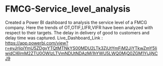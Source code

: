 # FMCG-Service_level_analysis
Created a Power BI dashboard to analysis the service level of a FMCG company. Here the trends of OT,OTIF,LIFR,VIFR have been analyzed with respect to their targets. The delay in delivery of good to customers and delay time was captured.
Live_Dashboard_Link : https://app.powerbi.com/view?r=eyJrIjoiYmU5ZDgyYTQtMTNkYS00MDU2LTk3ZjUtYmFiM2JiYTkwZmY5IiwidCI6ImM2ZTU0OWIzLTVmNDUtNDAzMi1hYWU5LWQ0MjQ0ZGM1YjJjNCJ9
